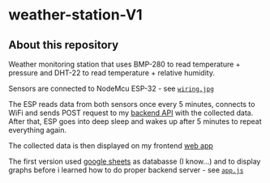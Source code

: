 # weather-station-V1

## About this repository

Weather monitoring station that uses BMP-280 to read temperature + pressure and DHT-22 to read temperature + relative humidity.

Sensors are connected to NodeMcu ESP-32 - see [`wiring.jpg`](https://github.com/Bladesheng/weather-station-V1/blob/main/wiring.jpg)

The ESP reads data from both sensors once every 5 minutes, connects to WiFi and sends POST request to my [backend API](https://github.com/Bladesheng/weather-station-backend) with the collected data.
After that, ESP goes into deep sleep and wakes up after 5 minutes to repeat everything again.

The collected data is then displayed on my frontend [web app](https://github.com/Bladesheng/weather-station-frontend)

The first version used [google sheets](https://docs.google.com/spreadsheets/d/1_YL1ZynR3oQEMSgbeh6L2CAQVNAri5ZykgG3BgKB_hA) as databasse (I know...) and to display graphs before i learned how to do proper backend server - see [`app.js`](https://github.com/Bladesheng/weather-station-V1/blob/main/app.js) 
